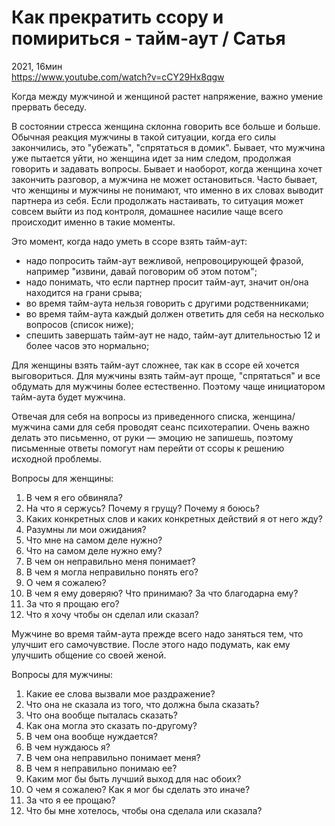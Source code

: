 # Как прекратить ссору и помириться - тайм-аут  / Сатья

2021, 16мин
<br>
<https://www.youtube.com/watch?v=cCY29Hx8qgw>

Когда между мужчиной и женщиной растет напряжение, важно умение прервать беседу.

В состоянии стресса женщина склонна говорить все больше и больше.
Обычная реакция мужчины в такой ситуации, когда его силы закончились, это "убежать", "спрятаться в домик".
Бывает, что мужчина уже пытается уйти, но женщина идет за ним следом, продолжая говорить и задавать вопросы.
Бывает и наоборот, когда женщина хочет закончить разговор, а мужчина не может остановиться.
Часто бывает, что женщины и мужчины не понимают, что именно в их словах выводит партнера из себя.
Если продолжать настаивать, то ситуация может совсем выйти из под контроля, домашнее насилие чаще всего происходит именно в такие моменты.

Это момент, когда надо уметь в ссоре взять тайм-аут:

- надо попросить тайм-аут вежливой, непровоцирующей фразой, например "извини, давай поговорим об этом потом";
- надо понимать, что если партнер просит тайм-аут, значит он/она находится на грани срыва;
- во время тайм-аута нельзя говорить с другими родственниками;
- во время тайм-аута каждый должен ответить для себя на несколько вопросов (список ниже);
- спешить завершать тайм-аут не надо, тайм-аут длительностью 12 и более часов это нормально;

Для женщины взять тайм-аут сложнее, так как в ссоре ей хочется выговориться. 
Для мужчины взять тайм-аут проще, "спрятаться" и все обдумать для мужчины более естественно.
Поэтому чаще инициатором тайм-аута будет мужчина.

Отвечая для себя на вопросы из приведенного списка, женщина/мужчина сами для себя проводят сеанс психотерапии.
Очень важно делать это письменно, от руки — эмоцию не запишешь, поэтому письменные ответы помогут нам перейти от ссоры к решению исходной проблемы.

Вопросы для женщины:

1. В чем я его обвиняла?
2. На что я сержусь? Почему я грущу? Почему я боюсь?
3. Каких конкретных слов и каких конкретных действий я от него жду?
4. Разумны ли мои ожидания?
5. Что мне на самом деле нужно?
6. Что на самом деле нужно ему?
7. В чем он неправильно меня понимает?
8. В чем я могла неправильно понять его?
9. О чем я сожалею?
10. В чем я ему доверяю? Что принимаю? За что благодарна ему?
11. За что я прощаю его?
12. Что я хочу чтобы он сделал или сказал?

Мужчине во время тайм-аута прежде всего надо заняться тем, что улучшит его самочувствие. 
После этого надо подумать, как ему улучшить общение со своей женой.

Вопросы для мужчины:

1. Какие ее слова вызвали мое раздражение?
2. Что она не сказала из того, что должна была сказать?
3. Что она вообще пыталась сказать?
4. Как она могла это сказать по-другому?
5. В чем она вообще нуждается?
6. В чем нуждаюсь я?
7. В чем она неправильно понимает меня?
8. В чем я неправильно понимаю ее?
9. Каким мог бы быть лучший выход для нас обоих?
10. О чем я сожалею? Как я мог бы сделать это иначе?
11. За что я ее прощаю?
12. Что бы мне хотелось, чтобы она сделала или сказала?
